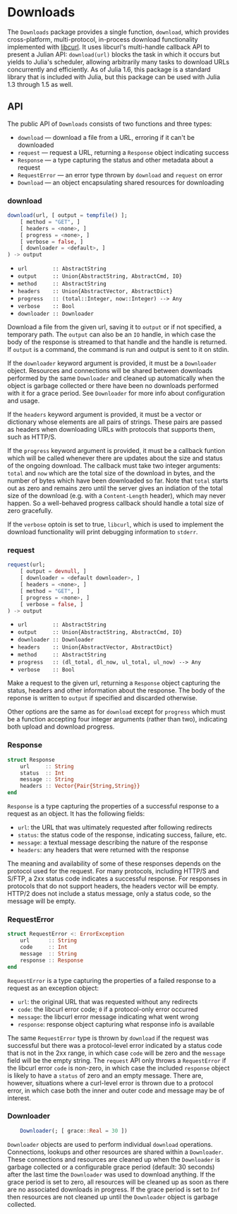 # Downloads

The `Downloads` package provides a single function, `download`, which provides
cross-platform, multi-protocol, in-process download functionality implemented
with [libcurl](https://curl.haxx.se/libcurl/). It uses libcurl's multi-handle
callback API to present a Julian API: `download(url)` blocks the task in which
it occurs but yields to Julia's scheduler, allowing arbitrarily many tasks to
download URLs concurrently and efficiently. As of Julia 1.6, this package is a
standard library that is included with Julia, but this package can be used with
Julia 1.3 through 1.5 as well.

## API

The public API of `Downloads` consists of two functions and three types:

- `download` — download a file from a URL, erroring if it can't be downloaded
- `request` — request a URL, returning a `Response` object indicating success
- `Response` — a type capturing the status and other metadata about a request
- `RequestError` — an error type thrown by `download` and `request` on error
- `Download` — an object encapsulating shared resources for downloading

### download

```jl
download(url, [ output = tempfile() ];
    [ method = "GET", ]
    [ headers = <none>, ]
    [ progress = <none>, ]
    [ verbose = false, ]
    [ downloader = <default>, ]
) -> output
```
- `url        :: AbstractString`
- `output     :: Union{AbstractString, AbstractCmd, IO}`
- `method     :: AbstractString`
- `headers    :: Union{AbstractVector, AbstractDict}`
- `progress   :: (total::Integer, now::Integer) --> Any`
- `verbose    :: Bool`
- `downloader :: Downloader`

Download a file from the given url, saving it to `output` or if not specified, a
temporary path. The `output` can also be an `IO` handle, in which case the body
of the response is streamed to that handle and the handle is returned. If
`output` is a command, the command is run and output is sent to it on stdin.

If the `downloader` keyword argument is provided, it must be a `Downloader`
object. Resources and connections will be shared between downloads performed by
the same `Downloader` and cleaned up automatically when the object is garbage
collected or there have been no downloads performed with it for a grace period.
See `Downloader` for more info about configuration and usage.

If the `headers` keyword argument is provided, it must be a vector or dictionary
whose elements are all pairs of strings. These pairs are passed as headers when
downloading URLs with protocols that supports them, such as HTTP/S.

If the `progress` keyword argument is provided, it must be a callback funtion
which will be called whenever there are updates about the size and status of the
ongoing download. The callback must take two integer arguments: `total` and
`now` which are the total size of the download in bytes, and the number of bytes
which have been downloaded so far. Note that `total` starts out as zero and
remains zero until the server gives an indiation of the total size of the
download (e.g. with a `Content-Length` header), which may never happen. So a
well-behaved progress callback should handle a total size of zero gracefully.

If the `verbose` optoin is set to true, `libcurl`, which is used to implement
the download functionality will print debugging information to `stderr`.

### request

```jl
request(url;
    [ output = devnull, ]
    [ downloader = <default downloader>, ]
    [ headers = <none>, ]
    [ method = "GET", ]
    [ progress = <none>, ]
    [ verbose = false, ]
) -> output
```
- `url        :: AbstractString`
- `output     :: Union{AbstractString, AbstractCmd, IO}`
- `downloader :: Downloader`
- `headers    :: Union{AbstractVector, AbstractDict}`
- `method     :: AbstractString`
- `progress   :: (dl_total, dl_now, ul_total, ul_now) --> Any`
- `verbose    :: Bool`

Make a request to the given url, returning a `Response` object capturing the
status, headers and other information about the response. The body of the
reponse is written to `output` if specified and discarded otherwise.

Other options are the same as for `download` except for `progress` which must be
a function accepting four integer arguments (rather than two), indicating both
upload and download progress.

### Response

```jl
struct Response
    url     :: String
    status  :: Int
    message :: String
    headers :: Vector{Pair{String,String}}
end
```

`Response` is a type capturing the properties of a successful response to a
request as an object. It has the following fields:

- `url`: the URL that was ultimately requested after following redirects
- `status`: the status code of the response, indicating success, failure, etc.
- `message`: a textual message describing the nature of the response
- `headers`: any headers that were returned with the response

The meaning and availability of some of these responses depends on the protocol
used for the request. For many protocols, including HTTP/S and S/FTP, a 2xx
status code indicates a successful response. For responses in protocols that do
not support headers, the headers vector will be empty. HTTP/2 does not include a
status message, only a status code, so the message will be empty.

### RequestError

```jl
struct RequestError <: ErrorException
    url      :: String
    code     :: Int
    message  :: String
    response :: Response
end
```

`RequestError` is a type capturing the properties of a failed response to a
request as an exception object:

- `url`: the original URL that was requested without any redirects
- `code`: the libcurl error code; `0` if a protocol-only error occurred
- `message`: the libcurl error message indicating what went wrong
- `response`: response object capturing what response info is available

The same `RequestError` type is thrown by `download` if the request was
successful but there was a protocol-level error indicated by a status code that
is not in the 2xx range, in which case `code` will be zero and the `message`
field will be the empty string. The `request` API only throws a `RequestError`
if the libcurl error `code` is non-zero, in which case the included `response`
object is likely to have a `status` of zero and an empty message. There are,
however, situations where a curl-level error is thrown due to a protocol error,
in which case both the inner and outer code and message may be of interest.

### Downloader

```jl
    Downloader(; [ grace::Real = 30 ])
```

`Downloader` objects are used to perform individual `download` operations.
Connections, lookups and other resources are shared within a `Downloader`. These
connections and resources are cleaned up when the `Downloader` is garbage
collected or a configurable grace period (default: 30 seconds) after the last
time the `Downloader` was used to download anything. If the grace period is set
to zero, all resources will be cleaned up as soon as there are no associated
downloads in progress. If the grace period is set to `Inf` then resources are
not cleaned up until the `Downloader` object is garbage collected.
